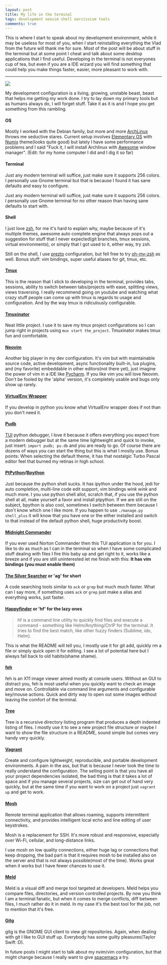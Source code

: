 ```yaml
---
layout: post
title: My life in the terminal
tags: development neovim shell narcissism tools
comments: true
---
```


This is where I start to speak about my development environment, while it may be useless for most of you, when I start reinstalling everything the Vlad from the future will thank me for sure.  Most of the post will be about stuff in the terminal but at some point I cheat and talk about some desktop applications that I find useful.
Developing in the terminal is not everyones cup of tea, but even if you are a IDE wizard you will find something that could help you make things faster, easier, more pleasant to work with.

---

<img src="http://i.imgur.com/hxeZDnh.jpg">

My development configuration is a living, growing, unstable beast, beast that helps me getting my work done. I try to lay down my primary tools but as humans always do, I will forget stuff. Take it as it is and I hope you get something from this rambling.

#### OS
Mostly I worked with the Debian family, but more and more [ArchLinux][arch-linux-link] throws me seductive stares. Current setup involves [Elementary OS][elementary-link] with [Numix][numix-link] theme(looks quite good) but lately I have some performance problems and I said "Fuck it, I will install Archlinux with [Awesome][awesome-link] window manager".
(Edit: for my home computer I did and I dig it so far)

#### Terminal
Just any modern terminal will suffice, just make sure it supports 256 colors. I personally use Gnome terminal but that is because I found it has sane defaults and easy to configure.

Just any modern terminal will suffice, just make sure it supports 256 colors. I personally use Gnome terminal for no other reason than having sane defaults to start with.

#### Shell

I just love [zsh][zsh-link], for me it's hard to explain why, maybe because of it's multiple themes, awesome auto complete engine that always pops out a suggestion for stuff that I never expected(git branches, tmux sessions, virtual environments), or simply that I got used to it, either way, try zsh.

Still on the shell, I use [prezto][prezto-link] configuration, but fell free to try [oh-my-zsh][oh-my-zsh-link] as well.  Bonus stuff: vim bindings, super useful aliases for git, tmux, etc.

#### [Tmux][tmux-link]
This is the reason that I stick to developing in the terminal, provides tabs, sessions, ability to switch between tabs/projects with ease, splitting views, views traversing. I really recommend going on youtube and watching what crazy stuff people can come up with tmux is regards to usage and configuration. And by the way tmux is ridiculously configurable.

#### [Tmuxinator][tmuxinator-link]
Neat little project. I use it to save my tmux project configurations so I can jump right in projects using ``mux start the_project``. Tmuxinator makes tmux fun and comfortable.

#### [Neovim][neovim-link]
Another big player in my dev configuration. It's vim but with maintainable source code, active development, async functionality built-in, lua plugins, and (my favorite) embeddable in other editors(not there yet), just imagine the power of vim in a IDE like [Pycharm][pycharm-link]. If you like vim you will love Neovim.
Don't be fooled by the 'alpha' version, it's completely usable and bugs only show up rarely.

#### [VirtualEnv Wrapper][virtualenv-link]
If you develop in python you know what VirtualEnv wrapper does if not than you don't need it.

#### [Pudb][pudb-link]
[TUI][tui-link] python debugger, I love it because it offers everything you expect from a modern debugger but at the same time lightweight and quick to invoke, just insert: ``import pudb; pu.db`` and you are ready to go. Of course there are dozens of ways you can start the thing but this is what I mostly use.
Bonus points: When selecting the default theme, it has that nostalgic Turbo Pascal editor feel that burned my retinas in high school.

#### [PtPython][ptpython-link]/[Bpython][bpython-link]
Just because the python shell sucks. It has ipython under the hood, jedi for auto completion, multi-line code edit support, vim bindings *wink wink* and much more. I you use python shell allot, scratch that, if you use the python shell at all, make yourself a favor and install ptpython. If we are still on the subject, bpython is also cool, sometimes I switch between them because I don't know which one I like more. If you happen to use ``./manage.py shell_plus`` it will
know that you have one or the either installed and switch to that instead of the default python shell, huge productivity boost.

#### [Midnight Commander][mc-link]
If you ever used Norton Commander then this TUI application is for you. I like to do as much as I can in the terminal so when I have some complicated stuff dealing with files I fire this baby up and get right to it, works like a breeze and if you are still uninterested let me finish with this: **It has vim bindings (you must enable them)**

#### [The Silver Searcher][ag-link] or 'ag' for short
A code searching tools similar to ``ack`` or ``grep`` but much much faster.  What can I say more, if something uses ``ack`` or ``grep`` just make a alias and everything works, just faster.

#### [Happyfinder][hf-link] or 'hf' for the lazy ones
> hf is a command line utility to quickly find files and execute a command -
> something like Helm/Anything/CtrlP for the terminal. It tries to find the best
> match, like other fuzzy finders (Sublime, ido, Helm).

This is what the README will tell you, I mostly use it for git add, quickly rm a file or simply quick open it for editing. I see a lot of potential here but I always fall back to old habits(shame shame).

#### [feh][feh-link]
feh is an X11 image viewer aimed mostly at console users. Without an GUI to distract you, feh is most useful when you quickly want to check an image and move on. Controllable via command line arguments and configurable key/mouse actions.  Quick and dirty way to open out some images without leaving the comfort of the terminal.

#### [Tree][tree-link]
Tree is a recursive directory listing program that produces a depth indented listing of files. I mostly use it to see a new project file structure or maybe I want to show the file structure in a README, sound simple but comes very handy very quickly.

#### [Vagrant][vagrant-link]
Create and configure lightweight, reproducible, and portable development environments.  A pain in the ass, but that is because I never took the time to really understand the configuration. The selling point is that you have all your project dependencies isolated, the bad thing is that it takes a lot of space and if you manage several projects, size can get out of hand very quickly, but at the same time if you want to work on a project just ``vagrant up`` and get to work.

#### [Mosh][mosh-link]
Remote terminal application that allows roaming, supports intermittent connectivity, and provides intelligent local echo and line editing of user keystrokes.

Mosh is a replacement for SSH. It's more robust and responsive, especially over Wi-Fi, cellular, and long-distance links.

I use mosh on low quality connections, either huge lag or connections that keep dropping, the bad part is that it requires mosh to be installed also on the server and that is not always possible(most of the time). Works great when it works but I have fewer chances to use it.

#### [Meld][meld-link]
Meld is a visual diff and merge tool targeted at developers. Meld helps you compare files, directories, and version controlled projects. By now you think I am a terminal fanatic, but when it comes to merge conflicts, diff between files, I much rather do it in meld. In my case it's the best tool for the job, not to mention that it's free.

#### [Gitg][gitg-link]
gitg is the GNOME GUI client to view git repositories. Again, when dealing with git I like to GUI stuff up. Everybody has some guilty pleasures(Taylor Swift :D).

In future posts I might start to talk about my nvim/vim configuration, but that might change because I really want to give [spacemacs][spacemacs-link] a try.


[arch-linux-link]: https://www.archlinux.org/
[elementary-link]: https://elementary.io/
[numix-link]: https://numixproject.org/
[awesome-link]: http://awesome.naquadah.org/
[zsh-link]: http://www.zsh.org/
[prezto-link]: https://github.com/sorin-ionescu/prezto
[oh-my-zsh-link]: https://github.com/robbyrussell/oh-my-zsh
[tmux-link]: https://tmux.github.io/
[tmuxinator-link]: https://github.com/tmuxinator/tmuxinator
[neovim-link]: https://neovim.io/
[pycharm-link]: https://www.jetbrains.com/pycharm/
[virtualenv-link]: http://virtualenvwrapper.readthedocs.org/en/latest/install.html
[pudb-link]: https://pypi.python.org/pypi/pudb
[tui-link]: https://en.wikipedia.org/wiki/Text-based_user_interface
[ptpython-link]: https://github.com/jonathanslenders/ptpython/
[bpython-link]: http://bpython-interpreter.org/
[mc-link]: http://www.midnight-commander.org/
[ag-link]: https://github.com/ggreer/the_silver_searcher
[hf-link]: https://github.com/hugows/hf
[feh-link]: https://feh.finalrewind.org/
[tree-link]: http://linux.die.net/man/1/tree
[vagrant-link]: https://www.vagrantup.com/
[mosh-link]: https://mosh.mit.edu/
[meld-link]: http://meldmerge.org/
[gitg-link]: https://wiki.gnome.org/Apps/Gitg/
[spacemacs-link]: https://github.com/syl20bnr/spacemacs
